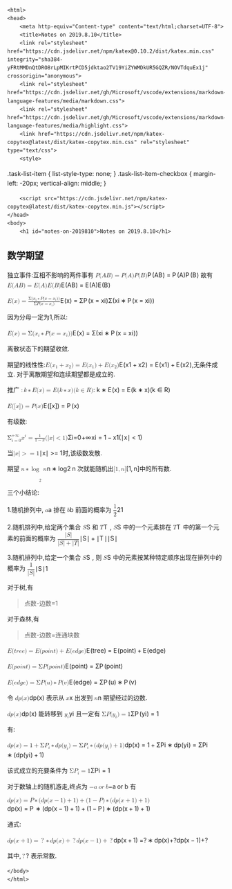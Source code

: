 <!DOCTYPE html>
    <html>
    <head>
        <meta http-equiv="Content-type" content="text/html;charset=UTF-8">
        <title>Notes on 2019.8.10</title>
        <link rel="stylesheet" href="https://cdn.jsdelivr.net/npm/katex@0.10.2/dist/katex.min.css" integrity="sha384-yFRtMMDnQtDRO8rLpMIKrtPCD5jdktao2TV19YiZYWMDkUR5GQZR/NOVTdquEx1j" crossorigin="anonymous">
        <link rel="stylesheet" href="https://cdn.jsdelivr.net/gh/Microsoft/vscode/extensions/markdown-language-features/media/markdown.css">
        <link rel="stylesheet" href="https://cdn.jsdelivr.net/gh/Microsoft/vscode/extensions/markdown-language-features/media/highlight.css">
        <link href="https://cdn.jsdelivr.net/npm/katex-copytex@latest/dist/katex-copytex.min.css" rel="stylesheet" type="text/css">
        <style>
.task-list-item { list-style-type: none; } .task-list-item-checkbox { margin-left: -20px; vertical-align: middle; }
</style>
        <style>
            body {
                font-family: -apple-system, BlinkMacSystemFont, 'Segoe WPC', 'Segoe UI', 'Ubuntu', 'Droid Sans', sans-serif;
                font-size: 14px;
                line-height: 1.6;
            }
        </style>
        
        <script src="https://cdn.jsdelivr.net/npm/katex-copytex@latest/dist/katex-copytex.min.js"></script>
    </head>
    <body>
        <h1 id="notes-on-2019810">Notes on 2019.8.10</h1>
<h2 id="%e6%95%b0%e5%ad%a6%e6%9c%9f%e6%9c%9b">数学期望</h2>
<p>独立事件:互相不影响的两件事有
<span class="katex"><span class="katex-mathml"><math><semantics><mrow><mi>P</mi><mo stretchy="false">(</mo><mi>A</mi><mi>B</mi><mo stretchy="false">)</mo><mo>=</mo><mi>P</mi><mo stretchy="false">(</mo><mi>A</mi><mo stretchy="false">)</mo><mi>P</mi><mo stretchy="false">(</mo><mi>B</mi><mo stretchy="false">)</mo></mrow><annotation encoding="application/x-tex">P(AB)=P(A)P(B)</annotation></semantics></math></span><span class="katex-html" aria-hidden="true"><span class="base"><span class="strut" style="height:1em;vertical-align:-0.25em;"></span><span class="mord mathdefault" style="margin-right:0.13889em;">P</span><span class="mopen">(</span><span class="mord mathdefault">A</span><span class="mord mathdefault" style="margin-right:0.05017em;">B</span><span class="mclose">)</span><span class="mspace" style="margin-right:0.2777777777777778em;"></span><span class="mrel">=</span><span class="mspace" style="margin-right:0.2777777777777778em;"></span></span><span class="base"><span class="strut" style="height:1em;vertical-align:-0.25em;"></span><span class="mord mathdefault" style="margin-right:0.13889em;">P</span><span class="mopen">(</span><span class="mord mathdefault">A</span><span class="mclose">)</span><span class="mord mathdefault" style="margin-right:0.13889em;">P</span><span class="mopen">(</span><span class="mord mathdefault" style="margin-right:0.05017em;">B</span><span class="mclose">)</span></span></span></span> 故有 <span class="katex"><span class="katex-mathml"><math><semantics><mrow><mi>E</mi><mo stretchy="false">(</mo><mi>A</mi><mi>B</mi><mo stretchy="false">)</mo><mo>=</mo><mi>E</mi><mo stretchy="false">(</mo><mi>A</mi><mo stretchy="false">)</mo><mi>E</mi><mo stretchy="false">(</mo><mi>B</mi><mo stretchy="false">)</mo></mrow><annotation encoding="application/x-tex">E(AB)=E(A)E(B)</annotation></semantics></math></span><span class="katex-html" aria-hidden="true"><span class="base"><span class="strut" style="height:1em;vertical-align:-0.25em;"></span><span class="mord mathdefault" style="margin-right:0.05764em;">E</span><span class="mopen">(</span><span class="mord mathdefault">A</span><span class="mord mathdefault" style="margin-right:0.05017em;">B</span><span class="mclose">)</span><span class="mspace" style="margin-right:0.2777777777777778em;"></span><span class="mrel">=</span><span class="mspace" style="margin-right:0.2777777777777778em;"></span></span><span class="base"><span class="strut" style="height:1em;vertical-align:-0.25em;"></span><span class="mord mathdefault" style="margin-right:0.05764em;">E</span><span class="mopen">(</span><span class="mord mathdefault">A</span><span class="mclose">)</span><span class="mord mathdefault" style="margin-right:0.05764em;">E</span><span class="mopen">(</span><span class="mord mathdefault" style="margin-right:0.05017em;">B</span><span class="mclose">)</span></span></span></span></p>
<p><span class="katex-display"><span class="katex"><span class="katex-mathml"><math><semantics><mrow><mi>E</mi><mo stretchy="false">(</mo><mi>x</mi><mo stretchy="false">)</mo><mo>=</mo><mfrac><mrow><mi mathvariant="normal">Σ</mi><mrow><mo stretchy="false">(</mo><msub><mi>x</mi><mi>i</mi></msub><mo>∗</mo><mi>P</mi><mo stretchy="false">(</mo><mi>x</mi><mo>=</mo><msub><mi>x</mi><mi>i</mi></msub><mo stretchy="false">)</mo><mo stretchy="false">)</mo></mrow></mrow><mrow><mi mathvariant="normal">Σ</mi><mrow><mi>P</mi><mo stretchy="false">(</mo><mi>x</mi><mo>=</mo><msub><mi>x</mi><mi>i</mi></msub><mo stretchy="false">)</mo></mrow></mrow></mfrac></mrow><annotation encoding="application/x-tex">E(x) = \cfrac {\Sigma{(x_i*P(x=x_i))}}{\Sigma{P(x=x_i)}}
</annotation></semantics></math></span><span class="katex-html" aria-hidden="true"><span class="base"><span class="strut" style="height:1em;vertical-align:-0.25em;"></span><span class="mord mathdefault" style="margin-right:0.05764em;">E</span><span class="mopen">(</span><span class="mord mathdefault">x</span><span class="mclose">)</span><span class="mspace" style="margin-right:0.2777777777777778em;"></span><span class="mrel">=</span><span class="mspace" style="margin-right:0.2777777777777778em;"></span></span><span class="base"><span class="strut" style="height:2.526em;vertical-align:-0.936em;"></span><span class="mord"><span class="mopen nulldelimiter"></span><span class="mfrac"><span class="vlist-t vlist-t2"><span class="vlist-r"><span class="vlist" style="height:1.5899999999999999em;"><span style="top:-2.314em;"><span class="pstrut" style="height:3em;"></span><span class="mord"><span class="mord">Σ</span><span class="mord"><span class="mord mathdefault" style="margin-right:0.13889em;">P</span><span class="mopen">(</span><span class="mord mathdefault">x</span><span class="mspace" style="margin-right:0.2777777777777778em;"></span><span class="mrel">=</span><span class="mspace" style="margin-right:0.2777777777777778em;"></span><span class="mord"><span class="mord mathdefault">x</span><span class="msupsub"><span class="vlist-t vlist-t2"><span class="vlist-r"><span class="vlist" style="height:0.31166399999999994em;"><span style="top:-2.5500000000000003em;margin-left:0em;margin-right:0.05em;"><span class="pstrut" style="height:2.7em;"></span><span class="sizing reset-size6 size3 mtight"><span class="mord mathdefault mtight">i</span></span></span></span><span class="vlist-s">​</span></span><span class="vlist-r"><span class="vlist" style="height:0.15em;"><span></span></span></span></span></span></span><span class="mclose">)</span></span></span></span><span style="top:-3.23em;"><span class="pstrut" style="height:3em;"></span><span class="frac-line" style="border-bottom-width:0.04em;"></span></span><span style="top:-3.74em;"><span class="pstrut" style="height:3em;"></span><span class="mord"><span class="mord">Σ</span><span class="mord"><span class="mopen">(</span><span class="mord"><span class="mord mathdefault">x</span><span class="msupsub"><span class="vlist-t vlist-t2"><span class="vlist-r"><span class="vlist" style="height:0.31166399999999994em;"><span style="top:-2.5500000000000003em;margin-left:0em;margin-right:0.05em;"><span class="pstrut" style="height:2.7em;"></span><span class="sizing reset-size6 size3 mtight"><span class="mord mathdefault mtight">i</span></span></span></span><span class="vlist-s">​</span></span><span class="vlist-r"><span class="vlist" style="height:0.15em;"><span></span></span></span></span></span></span><span class="mspace" style="margin-right:0.2222222222222222em;"></span><span class="mbin">∗</span><span class="mspace" style="margin-right:0.2222222222222222em;"></span><span class="mord mathdefault" style="margin-right:0.13889em;">P</span><span class="mopen">(</span><span class="mord mathdefault">x</span><span class="mspace" style="margin-right:0.2777777777777778em;"></span><span class="mrel">=</span><span class="mspace" style="margin-right:0.2777777777777778em;"></span><span class="mord"><span class="mord mathdefault">x</span><span class="msupsub"><span class="vlist-t vlist-t2"><span class="vlist-r"><span class="vlist" style="height:0.31166399999999994em;"><span style="top:-2.5500000000000003em;margin-left:0em;margin-right:0.05em;"><span class="pstrut" style="height:2.7em;"></span><span class="sizing reset-size6 size3 mtight"><span class="mord mathdefault mtight">i</span></span></span></span><span class="vlist-s">​</span></span><span class="vlist-r"><span class="vlist" style="height:0.15em;"><span></span></span></span></span></span></span><span class="mclose">)</span><span class="mclose">)</span></span></span></span></span><span class="vlist-s">​</span></span><span class="vlist-r"><span class="vlist" style="height:0.936em;"><span></span></span></span></span></span><span></span></span></span></span></span></span></p>
<p>因为分母一定为1,所以:</p>
<p><span class="katex-display"><span class="katex"><span class="katex-mathml"><math><semantics><mrow><mi>E</mi><mo stretchy="false">(</mo><mi>x</mi><mo stretchy="false">)</mo><mo>=</mo><mi mathvariant="normal">Σ</mi><mrow><mo stretchy="false">(</mo><msub><mi>x</mi><mi>i</mi></msub><mo>∗</mo><mi>P</mi><mo stretchy="false">(</mo><mi>x</mi><mo>=</mo><msub><mi>x</mi><mi>i</mi></msub><mo stretchy="false">)</mo><mo stretchy="false">)</mo></mrow></mrow><annotation encoding="application/x-tex">E(x)=\Sigma{(x_i*P(x=x_i))}
</annotation></semantics></math></span><span class="katex-html" aria-hidden="true"><span class="base"><span class="strut" style="height:1em;vertical-align:-0.25em;"></span><span class="mord mathdefault" style="margin-right:0.05764em;">E</span><span class="mopen">(</span><span class="mord mathdefault">x</span><span class="mclose">)</span><span class="mspace" style="margin-right:0.2777777777777778em;"></span><span class="mrel">=</span><span class="mspace" style="margin-right:0.2777777777777778em;"></span></span><span class="base"><span class="strut" style="height:1em;vertical-align:-0.25em;"></span><span class="mord">Σ</span><span class="mord"><span class="mopen">(</span><span class="mord"><span class="mord mathdefault">x</span><span class="msupsub"><span class="vlist-t vlist-t2"><span class="vlist-r"><span class="vlist" style="height:0.31166399999999994em;"><span style="top:-2.5500000000000003em;margin-left:0em;margin-right:0.05em;"><span class="pstrut" style="height:2.7em;"></span><span class="sizing reset-size6 size3 mtight"><span class="mord mathdefault mtight">i</span></span></span></span><span class="vlist-s">​</span></span><span class="vlist-r"><span class="vlist" style="height:0.15em;"><span></span></span></span></span></span></span><span class="mspace" style="margin-right:0.2222222222222222em;"></span><span class="mbin">∗</span><span class="mspace" style="margin-right:0.2222222222222222em;"></span><span class="mord mathdefault" style="margin-right:0.13889em;">P</span><span class="mopen">(</span><span class="mord mathdefault">x</span><span class="mspace" style="margin-right:0.2777777777777778em;"></span><span class="mrel">=</span><span class="mspace" style="margin-right:0.2777777777777778em;"></span><span class="mord"><span class="mord mathdefault">x</span><span class="msupsub"><span class="vlist-t vlist-t2"><span class="vlist-r"><span class="vlist" style="height:0.31166399999999994em;"><span style="top:-2.5500000000000003em;margin-left:0em;margin-right:0.05em;"><span class="pstrut" style="height:2.7em;"></span><span class="sizing reset-size6 size3 mtight"><span class="mord mathdefault mtight">i</span></span></span></span><span class="vlist-s">​</span></span><span class="vlist-r"><span class="vlist" style="height:0.15em;"><span></span></span></span></span></span></span><span class="mclose">)</span><span class="mclose">)</span></span></span></span></span></span></p>
<p>离散状态下的期望收敛.</p>
<p>期望的线性性:<span class="katex"><span class="katex-mathml"><math><semantics><mrow><mi>E</mi><mo stretchy="false">(</mo><msub><mi>x</mi><mn>1</mn></msub><mo>+</mo><msub><mi>x</mi><mn>2</mn></msub><mo stretchy="false">)</mo><mo>=</mo><mi>E</mi><mo stretchy="false">(</mo><msub><mi>x</mi><mn>1</mn></msub><mo stretchy="false">)</mo><mo>+</mo><mi>E</mi><mo stretchy="false">(</mo><msub><mi>x</mi><mn>2</mn></msub><mo stretchy="false">)</mo></mrow><annotation encoding="application/x-tex">E(x_1+x_2)=E(x_1)+E(x_2)</annotation></semantics></math></span><span class="katex-html" aria-hidden="true"><span class="base"><span class="strut" style="height:1em;vertical-align:-0.25em;"></span><span class="mord mathdefault" style="margin-right:0.05764em;">E</span><span class="mopen">(</span><span class="mord"><span class="mord mathdefault">x</span><span class="msupsub"><span class="vlist-t vlist-t2"><span class="vlist-r"><span class="vlist" style="height:0.30110799999999993em;"><span style="top:-2.5500000000000003em;margin-left:0em;margin-right:0.05em;"><span class="pstrut" style="height:2.7em;"></span><span class="sizing reset-size6 size3 mtight"><span class="mord mtight">1</span></span></span></span><span class="vlist-s">​</span></span><span class="vlist-r"><span class="vlist" style="height:0.15em;"><span></span></span></span></span></span></span><span class="mspace" style="margin-right:0.2222222222222222em;"></span><span class="mbin">+</span><span class="mspace" style="margin-right:0.2222222222222222em;"></span></span><span class="base"><span class="strut" style="height:1em;vertical-align:-0.25em;"></span><span class="mord"><span class="mord mathdefault">x</span><span class="msupsub"><span class="vlist-t vlist-t2"><span class="vlist-r"><span class="vlist" style="height:0.30110799999999993em;"><span style="top:-2.5500000000000003em;margin-left:0em;margin-right:0.05em;"><span class="pstrut" style="height:2.7em;"></span><span class="sizing reset-size6 size3 mtight"><span class="mord mtight">2</span></span></span></span><span class="vlist-s">​</span></span><span class="vlist-r"><span class="vlist" style="height:0.15em;"><span></span></span></span></span></span></span><span class="mclose">)</span><span class="mspace" style="margin-right:0.2777777777777778em;"></span><span class="mrel">=</span><span class="mspace" style="margin-right:0.2777777777777778em;"></span></span><span class="base"><span class="strut" style="height:1em;vertical-align:-0.25em;"></span><span class="mord mathdefault" style="margin-right:0.05764em;">E</span><span class="mopen">(</span><span class="mord"><span class="mord mathdefault">x</span><span class="msupsub"><span class="vlist-t vlist-t2"><span class="vlist-r"><span class="vlist" style="height:0.30110799999999993em;"><span style="top:-2.5500000000000003em;margin-left:0em;margin-right:0.05em;"><span class="pstrut" style="height:2.7em;"></span><span class="sizing reset-size6 size3 mtight"><span class="mord mtight">1</span></span></span></span><span class="vlist-s">​</span></span><span class="vlist-r"><span class="vlist" style="height:0.15em;"><span></span></span></span></span></span></span><span class="mclose">)</span><span class="mspace" style="margin-right:0.2222222222222222em;"></span><span class="mbin">+</span><span class="mspace" style="margin-right:0.2222222222222222em;"></span></span><span class="base"><span class="strut" style="height:1em;vertical-align:-0.25em;"></span><span class="mord mathdefault" style="margin-right:0.05764em;">E</span><span class="mopen">(</span><span class="mord"><span class="mord mathdefault">x</span><span class="msupsub"><span class="vlist-t vlist-t2"><span class="vlist-r"><span class="vlist" style="height:0.30110799999999993em;"><span style="top:-2.5500000000000003em;margin-left:0em;margin-right:0.05em;"><span class="pstrut" style="height:2.7em;"></span><span class="sizing reset-size6 size3 mtight"><span class="mord mtight">2</span></span></span></span><span class="vlist-s">​</span></span><span class="vlist-r"><span class="vlist" style="height:0.15em;"><span></span></span></span></span></span></span><span class="mclose">)</span></span></span></span>,无条件成立.
对于离散期望和连续期望都是成立的.</p>
<p>推广 <span class="katex"><span class="katex-mathml"><math><semantics><mrow><mo>:</mo><mi>k</mi><mo>∗</mo><mi>E</mi><mo stretchy="false">(</mo><mi>x</mi><mo stretchy="false">)</mo><mo>=</mo><mi>E</mi><mo stretchy="false">(</mo><mi>k</mi><mo>∗</mo><mi>x</mi><mo stretchy="false">)</mo><mo stretchy="false">(</mo><mi>k</mi><mo>∈</mo><mi>R</mi><mo stretchy="false">)</mo></mrow><annotation encoding="application/x-tex">:k*E(x)=E(k*x)(k \in R)</annotation></semantics></math></span><span class="katex-html" aria-hidden="true"><span class="base"><span class="strut" style="height:0.43056em;vertical-align:0em;"></span><span class="mrel">:</span><span class="mspace" style="margin-right:0.2777777777777778em;"></span></span><span class="base"><span class="strut" style="height:0.69444em;vertical-align:0em;"></span><span class="mord mathdefault" style="margin-right:0.03148em;">k</span><span class="mspace" style="margin-right:0.2222222222222222em;"></span><span class="mbin">∗</span><span class="mspace" style="margin-right:0.2222222222222222em;"></span></span><span class="base"><span class="strut" style="height:1em;vertical-align:-0.25em;"></span><span class="mord mathdefault" style="margin-right:0.05764em;">E</span><span class="mopen">(</span><span class="mord mathdefault">x</span><span class="mclose">)</span><span class="mspace" style="margin-right:0.2777777777777778em;"></span><span class="mrel">=</span><span class="mspace" style="margin-right:0.2777777777777778em;"></span></span><span class="base"><span class="strut" style="height:1em;vertical-align:-0.25em;"></span><span class="mord mathdefault" style="margin-right:0.05764em;">E</span><span class="mopen">(</span><span class="mord mathdefault" style="margin-right:0.03148em;">k</span><span class="mspace" style="margin-right:0.2222222222222222em;"></span><span class="mbin">∗</span><span class="mspace" style="margin-right:0.2222222222222222em;"></span></span><span class="base"><span class="strut" style="height:1em;vertical-align:-0.25em;"></span><span class="mord mathdefault">x</span><span class="mclose">)</span><span class="mopen">(</span><span class="mord mathdefault" style="margin-right:0.03148em;">k</span><span class="mspace" style="margin-right:0.2777777777777778em;"></span><span class="mrel">∈</span><span class="mspace" style="margin-right:0.2777777777777778em;"></span></span><span class="base"><span class="strut" style="height:1em;vertical-align:-0.25em;"></span><span class="mord mathdefault" style="margin-right:0.00773em;">R</span><span class="mclose">)</span></span></span></span></p>
<p><span class="katex-display"><span class="katex"><span class="katex-mathml"><math><semantics><mrow><mi>E</mi><mo stretchy="false">(</mo><mo stretchy="false">[</mo><mi>x</mi><mo stretchy="false">]</mo><mo stretchy="false">)</mo><mo>=</mo><mi>P</mi><mo stretchy="false">(</mo><mi>x</mi><mo stretchy="false">)</mo></mrow><annotation encoding="application/x-tex">E([x])=P(x)
</annotation></semantics></math></span><span class="katex-html" aria-hidden="true"><span class="base"><span class="strut" style="height:1em;vertical-align:-0.25em;"></span><span class="mord mathdefault" style="margin-right:0.05764em;">E</span><span class="mopen">(</span><span class="mopen">[</span><span class="mord mathdefault">x</span><span class="mclose">]</span><span class="mclose">)</span><span class="mspace" style="margin-right:0.2777777777777778em;"></span><span class="mrel">=</span><span class="mspace" style="margin-right:0.2777777777777778em;"></span></span><span class="base"><span class="strut" style="height:1em;vertical-align:-0.25em;"></span><span class="mord mathdefault" style="margin-right:0.13889em;">P</span><span class="mopen">(</span><span class="mord mathdefault">x</span><span class="mclose">)</span></span></span></span></span></p>
<p>有级数:</p>
<p><span class="katex-display"><span class="katex"><span class="katex-mathml"><math><semantics><mrow><msubsup><mi mathvariant="normal">Σ</mi><mrow><mi>i</mi><mo>=</mo><mn>0</mn></mrow><mrow><mo>+</mo><mi mathvariant="normal">∞</mi></mrow></msubsup><msup><mi>x</mi><mi>i</mi></msup><mo>=</mo><mfrac><mn>1</mn><mrow><mn>1</mn><mo>−</mo><mi>x</mi></mrow></mfrac><mo stretchy="false">(</mo><mi mathvariant="normal">∣</mi><mi>x</mi><mi mathvariant="normal">∣</mi><mo>&lt;</mo><mn>1</mn><mo stretchy="false">)</mo></mrow><annotation encoding="application/x-tex">\Sigma_{i=0}^{+\infty}{x^i}=\cfrac{1}{1-x}(|x|&lt;1)
</annotation></semantics></math></span><span class="katex-html" aria-hidden="true"><span class="base"><span class="strut" style="height:1.1416589999999998em;vertical-align:-0.266995em;"></span><span class="mord"><span class="mord">Σ</span><span class="msupsub"><span class="vlist-t vlist-t2"><span class="vlist-r"><span class="vlist" style="height:0.8213309999999999em;"><span style="top:-2.433005em;margin-left:0em;margin-right:0.05em;"><span class="pstrut" style="height:2.7em;"></span><span class="sizing reset-size6 size3 mtight"><span class="mord mtight"><span class="mord mathdefault mtight">i</span><span class="mrel mtight">=</span><span class="mord mtight">0</span></span></span></span><span style="top:-3.113em;margin-right:0.05em;"><span class="pstrut" style="height:2.7em;"></span><span class="sizing reset-size6 size3 mtight"><span class="mord mtight"><span class="mord mtight">+</span><span class="mord mtight">∞</span></span></span></span></span><span class="vlist-s">​</span></span><span class="vlist-r"><span class="vlist" style="height:0.266995em;"><span></span></span></span></span></span></span><span class="mord"><span class="mord"><span class="mord mathdefault">x</span><span class="msupsub"><span class="vlist-t"><span class="vlist-r"><span class="vlist" style="height:0.8746639999999999em;"><span style="top:-3.113em;margin-right:0.05em;"><span class="pstrut" style="height:2.7em;"></span><span class="sizing reset-size6 size3 mtight"><span class="mord mathdefault mtight">i</span></span></span></span></span></span></span></span></span><span class="mspace" style="margin-right:0.2777777777777778em;"></span><span class="mrel">=</span><span class="mspace" style="margin-right:0.2777777777777778em;"></span></span><span class="base"><span class="strut" style="height:2.35933em;vertical-align:-0.7693300000000001em;"></span><span class="mord"><span class="mopen nulldelimiter"></span><span class="mfrac"><span class="vlist-t vlist-t2"><span class="vlist-r"><span class="vlist" style="height:1.5899999999999999em;"><span style="top:-2.314em;"><span class="pstrut" style="height:3em;"></span><span class="mord"><span class="mord">1</span><span class="mspace" style="margin-right:0.2222222222222222em;"></span><span class="mbin">−</span><span class="mspace" style="margin-right:0.2222222222222222em;"></span><span class="mord mathdefault">x</span></span></span><span style="top:-3.23em;"><span class="pstrut" style="height:3em;"></span><span class="frac-line" style="border-bottom-width:0.04em;"></span></span><span style="top:-3.74em;"><span class="pstrut" style="height:3em;"></span><span class="mord"><span class="mord">1</span></span></span></span><span class="vlist-s">​</span></span><span class="vlist-r"><span class="vlist" style="height:0.7693300000000001em;"><span></span></span></span></span></span><span></span></span><span class="mopen">(</span><span class="mord">∣</span><span class="mord mathdefault">x</span><span class="mord">∣</span><span class="mspace" style="margin-right:0.2777777777777778em;"></span><span class="mrel">&lt;</span><span class="mspace" style="margin-right:0.2777777777777778em;"></span></span><span class="base"><span class="strut" style="height:1em;vertical-align:-0.25em;"></span><span class="mord">1</span><span class="mclose">)</span></span></span></span></span></p>
<p>当<span class="katex"><span class="katex-mathml"><math><semantics><mrow><mi mathvariant="normal">∣</mi><mi>x</mi><mi mathvariant="normal">∣</mi><mo>&gt;</mo><mo>=</mo><mn>1</mn></mrow><annotation encoding="application/x-tex">|x|&gt;=1</annotation></semantics></math></span><span class="katex-html" aria-hidden="true"><span class="base"><span class="strut" style="height:1em;vertical-align:-0.25em;"></span><span class="mord">∣</span><span class="mord mathdefault">x</span><span class="mord">∣</span><span class="mspace" style="margin-right:0.2777777777777778em;"></span><span class="mrel">&gt;</span></span><span class="base"><span class="strut" style="height:0.36687em;vertical-align:0em;"></span><span class="mrel">=</span><span class="mspace" style="margin-right:0.2777777777777778em;"></span></span><span class="base"><span class="strut" style="height:0.64444em;vertical-align:0em;"></span><span class="mord">1</span></span></span></span>时,该级数发散.</p>
<p>期望 <span class="katex"><span class="katex-mathml"><math><semantics><mrow><mi>n</mi><mo>∗</mo><msub><mo><mi>log</mi><mo>⁡</mo></mo><mn>2</mn></msub><mi>n</mi></mrow><annotation encoding="application/x-tex">n * \log_{2}{n}</annotation></semantics></math></span><span class="katex-html" aria-hidden="true"><span class="base"><span class="strut" style="height:0.46528em;vertical-align:0em;"></span><span class="mord mathdefault">n</span><span class="mspace" style="margin-right:0.2222222222222222em;"></span><span class="mbin">∗</span><span class="mspace" style="margin-right:0.2222222222222222em;"></span></span><span class="base"><span class="strut" style="height:0.93858em;vertical-align:-0.24414em;"></span><span class="mop"><span class="mop">lo<span style="margin-right:0.01389em;">g</span></span><span class="msupsub"><span class="vlist-t vlist-t2"><span class="vlist-r"><span class="vlist" style="height:0.20696799999999996em;"><span style="top:-2.4558600000000004em;margin-right:0.05em;"><span class="pstrut" style="height:2.7em;"></span><span class="sizing reset-size6 size3 mtight"><span class="mord mtight"><span class="mord mtight">2</span></span></span></span></span><span class="vlist-s">​</span></span><span class="vlist-r"><span class="vlist" style="height:0.24414em;"><span></span></span></span></span></span></span><span class="mspace" style="margin-right:0.16666666666666666em;"></span><span class="mord"><span class="mord mathdefault">n</span></span></span></span></span> 次就能随机出<span class="katex"><span class="katex-mathml"><math><semantics><mrow><mo stretchy="false">[</mo><mn>1</mn><mo separator="true">,</mo><mi>n</mi><mo stretchy="false">]</mo></mrow><annotation encoding="application/x-tex">[1,n]</annotation></semantics></math></span><span class="katex-html" aria-hidden="true"><span class="base"><span class="strut" style="height:1em;vertical-align:-0.25em;"></span><span class="mopen">[</span><span class="mord">1</span><span class="mpunct">,</span><span class="mspace" style="margin-right:0.16666666666666666em;"></span><span class="mord mathdefault">n</span><span class="mclose">]</span></span></span></span>中的所有数.</p>
<p>三个小结论:</p>
<p>1.随机排列中, <span class="katex"><span class="katex-mathml"><math><semantics><mrow><mi>a</mi></mrow><annotation encoding="application/x-tex">a</annotation></semantics></math></span><span class="katex-html" aria-hidden="true"><span class="base"><span class="strut" style="height:0.43056em;vertical-align:0em;"></span><span class="mord mathdefault">a</span></span></span></span> 排在 <span class="katex"><span class="katex-mathml"><math><semantics><mrow><mi>b</mi></mrow><annotation encoding="application/x-tex">b</annotation></semantics></math></span><span class="katex-html" aria-hidden="true"><span class="base"><span class="strut" style="height:0.69444em;vertical-align:0em;"></span><span class="mord mathdefault">b</span></span></span></span> 前面的概率为 <span class="katex"><span class="katex-mathml"><math><semantics><mrow><mstyle displaystyle="true" scriptlevel="0"><mfrac><mn>1</mn><mn>2</mn></mfrac></mstyle></mrow><annotation encoding="application/x-tex">\cfrac{1}{2}</annotation></semantics></math></span><span class="katex-html" aria-hidden="true"><span class="base"><span class="strut" style="height:2.276em;vertical-align:-0.686em;"></span><span class="mord"><span class="mopen nulldelimiter"></span><span class="mfrac"><span class="vlist-t vlist-t2"><span class="vlist-r"><span class="vlist" style="height:1.5899999999999999em;"><span style="top:-2.314em;"><span class="pstrut" style="height:3em;"></span><span class="mord"><span class="mord">2</span></span></span><span style="top:-3.23em;"><span class="pstrut" style="height:3em;"></span><span class="frac-line" style="border-bottom-width:0.04em;"></span></span><span style="top:-3.74em;"><span class="pstrut" style="height:3em;"></span><span class="mord"><span class="mord">1</span></span></span></span><span class="vlist-s">​</span></span><span class="vlist-r"><span class="vlist" style="height:0.686em;"><span></span></span></span></span></span><span></span></span></span></span></span></p>
<p>2.随机排列中,给定两个集合 <span class="katex"><span class="katex-mathml"><math><semantics><mrow><mi>S</mi></mrow><annotation encoding="application/x-tex">S</annotation></semantics></math></span><span class="katex-html" aria-hidden="true"><span class="base"><span class="strut" style="height:0.68333em;vertical-align:0em;"></span><span class="mord mathdefault" style="margin-right:0.05764em;">S</span></span></span></span> 和 <span class="katex"><span class="katex-mathml"><math><semantics><mrow><mi>T</mi></mrow><annotation encoding="application/x-tex">T</annotation></semantics></math></span><span class="katex-html" aria-hidden="true"><span class="base"><span class="strut" style="height:0.68333em;vertical-align:0em;"></span><span class="mord mathdefault" style="margin-right:0.13889em;">T</span></span></span></span> , <span class="katex"><span class="katex-mathml"><math><semantics><mrow><mi>S</mi></mrow><annotation encoding="application/x-tex">S</annotation></semantics></math></span><span class="katex-html" aria-hidden="true"><span class="base"><span class="strut" style="height:0.68333em;vertical-align:0em;"></span><span class="mord mathdefault" style="margin-right:0.05764em;">S</span></span></span></span> 中的一个元素排在 <span class="katex"><span class="katex-mathml"><math><semantics><mrow><mi>T</mi></mrow><annotation encoding="application/x-tex">T</annotation></semantics></math></span><span class="katex-html" aria-hidden="true"><span class="base"><span class="strut" style="height:0.68333em;vertical-align:0em;"></span><span class="mord mathdefault" style="margin-right:0.13889em;">T</span></span></span></span> 中的第一个元素的前面的概率为 <span class="katex"><span class="katex-mathml"><math><semantics><mrow><mstyle displaystyle="true" scriptlevel="0"><mfrac><mrow><mi mathvariant="normal">∣</mi><mi>S</mi><mi mathvariant="normal">∣</mi></mrow><mrow><mi mathvariant="normal">∣</mi><mi>S</mi><mi mathvariant="normal">∣</mi><mo>+</mo><mi mathvariant="normal">∣</mi><mi>T</mi><mi mathvariant="normal">∣</mi></mrow></mfrac></mstyle></mrow><annotation encoding="application/x-tex">\cfrac{|S|}{|S|+|T|}</annotation></semantics></math></span><span class="katex-html" aria-hidden="true"><span class="base"><span class="strut" style="height:2.526em;vertical-align:-0.936em;"></span><span class="mord"><span class="mopen nulldelimiter"></span><span class="mfrac"><span class="vlist-t vlist-t2"><span class="vlist-r"><span class="vlist" style="height:1.5899999999999999em;"><span style="top:-2.314em;"><span class="pstrut" style="height:3em;"></span><span class="mord"><span class="mord">∣</span><span class="mord mathdefault" style="margin-right:0.05764em;">S</span><span class="mord">∣</span><span class="mspace" style="margin-right:0.2222222222222222em;"></span><span class="mbin">+</span><span class="mspace" style="margin-right:0.2222222222222222em;"></span><span class="mord">∣</span><span class="mord mathdefault" style="margin-right:0.13889em;">T</span><span class="mord">∣</span></span></span><span style="top:-3.23em;"><span class="pstrut" style="height:3em;"></span><span class="frac-line" style="border-bottom-width:0.04em;"></span></span><span style="top:-3.74em;"><span class="pstrut" style="height:3em;"></span><span class="mord"><span class="mord">∣</span><span class="mord mathdefault" style="margin-right:0.05764em;">S</span><span class="mord">∣</span></span></span></span><span class="vlist-s">​</span></span><span class="vlist-r"><span class="vlist" style="height:0.936em;"><span></span></span></span></span></span><span></span></span></span></span></span></p>
<p>3.随机排列中,给定一个集合 <span class="katex"><span class="katex-mathml"><math><semantics><mrow><mi>S</mi></mrow><annotation encoding="application/x-tex">S</annotation></semantics></math></span><span class="katex-html" aria-hidden="true"><span class="base"><span class="strut" style="height:0.68333em;vertical-align:0em;"></span><span class="mord mathdefault" style="margin-right:0.05764em;">S</span></span></span></span> , 则 <span class="katex"><span class="katex-mathml"><math><semantics><mrow><mi>S</mi></mrow><annotation encoding="application/x-tex">S</annotation></semantics></math></span><span class="katex-html" aria-hidden="true"><span class="base"><span class="strut" style="height:0.68333em;vertical-align:0em;"></span><span class="mord mathdefault" style="margin-right:0.05764em;">S</span></span></span></span> 中的元素按某种特定顺序出现在排列中的概率为 <span class="katex"><span class="katex-mathml"><math><semantics><mrow><mstyle displaystyle="true" scriptlevel="0"><mfrac><mn>1</mn><mrow><mi mathvariant="normal">∣</mi><mi>S</mi><mi mathvariant="normal">∣</mi></mrow></mfrac></mstyle></mrow><annotation encoding="application/x-tex">\cfrac{1}{|S|}</annotation></semantics></math></span><span class="katex-html" aria-hidden="true"><span class="base"><span class="strut" style="height:2.526em;vertical-align:-0.936em;"></span><span class="mord"><span class="mopen nulldelimiter"></span><span class="mfrac"><span class="vlist-t vlist-t2"><span class="vlist-r"><span class="vlist" style="height:1.5899999999999999em;"><span style="top:-2.314em;"><span class="pstrut" style="height:3em;"></span><span class="mord"><span class="mord">∣</span><span class="mord mathdefault" style="margin-right:0.05764em;">S</span><span class="mord">∣</span></span></span><span style="top:-3.23em;"><span class="pstrut" style="height:3em;"></span><span class="frac-line" style="border-bottom-width:0.04em;"></span></span><span style="top:-3.74em;"><span class="pstrut" style="height:3em;"></span><span class="mord"><span class="mord">1</span></span></span></span><span class="vlist-s">​</span></span><span class="vlist-r"><span class="vlist" style="height:0.936em;"><span></span></span></span></span></span><span></span></span></span></span></span></p>
<p>对于树,有</p>
<blockquote>
<p>点数-边数=1</p>
</blockquote>
<p>对于森林,有</p>
<blockquote>
<p>点数-边数=连通块数</p>
</blockquote>
<p><span class="katex-display"><span class="katex"><span class="katex-mathml"><math><semantics><mrow><mi>E</mi><mo stretchy="false">(</mo><mi>t</mi><mi>r</mi><mi>e</mi><mi>e</mi><mo stretchy="false">)</mo><mo>=</mo><mi>E</mi><mo stretchy="false">(</mo><mi>p</mi><mi>o</mi><mi>i</mi><mi>n</mi><mi>t</mi><mo stretchy="false">)</mo><mo>+</mo><mi>E</mi><mo stretchy="false">(</mo><mi>e</mi><mi>d</mi><mi>g</mi><mi>e</mi><mo stretchy="false">)</mo></mrow><annotation encoding="application/x-tex">E(tree)=E(point)+E(edge)
</annotation></semantics></math></span><span class="katex-html" aria-hidden="true"><span class="base"><span class="strut" style="height:1em;vertical-align:-0.25em;"></span><span class="mord mathdefault" style="margin-right:0.05764em;">E</span><span class="mopen">(</span><span class="mord mathdefault">t</span><span class="mord mathdefault" style="margin-right:0.02778em;">r</span><span class="mord mathdefault">e</span><span class="mord mathdefault">e</span><span class="mclose">)</span><span class="mspace" style="margin-right:0.2777777777777778em;"></span><span class="mrel">=</span><span class="mspace" style="margin-right:0.2777777777777778em;"></span></span><span class="base"><span class="strut" style="height:1em;vertical-align:-0.25em;"></span><span class="mord mathdefault" style="margin-right:0.05764em;">E</span><span class="mopen">(</span><span class="mord mathdefault">p</span><span class="mord mathdefault">o</span><span class="mord mathdefault">i</span><span class="mord mathdefault">n</span><span class="mord mathdefault">t</span><span class="mclose">)</span><span class="mspace" style="margin-right:0.2222222222222222em;"></span><span class="mbin">+</span><span class="mspace" style="margin-right:0.2222222222222222em;"></span></span><span class="base"><span class="strut" style="height:1em;vertical-align:-0.25em;"></span><span class="mord mathdefault" style="margin-right:0.05764em;">E</span><span class="mopen">(</span><span class="mord mathdefault">e</span><span class="mord mathdefault">d</span><span class="mord mathdefault" style="margin-right:0.03588em;">g</span><span class="mord mathdefault">e</span><span class="mclose">)</span></span></span></span></span></p>
<p><span class="katex-display"><span class="katex"><span class="katex-mathml"><math><semantics><mrow><mi>E</mi><mo stretchy="false">(</mo><mi>p</mi><mi>o</mi><mi>i</mi><mi>n</mi><mi>t</mi><mo stretchy="false">)</mo><mo>=</mo><mi mathvariant="normal">Σ</mi><mrow><mi>P</mi><mo stretchy="false">(</mo><mi>p</mi><mi>o</mi><mi>i</mi><mi>n</mi><mi>t</mi><mo stretchy="false">)</mo></mrow></mrow><annotation encoding="application/x-tex">E(point)=\Sigma{P(point)}
</annotation></semantics></math></span><span class="katex-html" aria-hidden="true"><span class="base"><span class="strut" style="height:1em;vertical-align:-0.25em;"></span><span class="mord mathdefault" style="margin-right:0.05764em;">E</span><span class="mopen">(</span><span class="mord mathdefault">p</span><span class="mord mathdefault">o</span><span class="mord mathdefault">i</span><span class="mord mathdefault">n</span><span class="mord mathdefault">t</span><span class="mclose">)</span><span class="mspace" style="margin-right:0.2777777777777778em;"></span><span class="mrel">=</span><span class="mspace" style="margin-right:0.2777777777777778em;"></span></span><span class="base"><span class="strut" style="height:1em;vertical-align:-0.25em;"></span><span class="mord">Σ</span><span class="mord"><span class="mord mathdefault" style="margin-right:0.13889em;">P</span><span class="mopen">(</span><span class="mord mathdefault">p</span><span class="mord mathdefault">o</span><span class="mord mathdefault">i</span><span class="mord mathdefault">n</span><span class="mord mathdefault">t</span><span class="mclose">)</span></span></span></span></span></span></p>
<p><span class="katex-display"><span class="katex"><span class="katex-mathml"><math><semantics><mrow><mi>E</mi><mo stretchy="false">(</mo><mi>e</mi><mi>d</mi><mi>g</mi><mi>e</mi><mo stretchy="false">)</mo><mo>=</mo><mi mathvariant="normal">Σ</mi><mrow><mi>P</mi><mo stretchy="false">(</mo><mi>u</mi><mo stretchy="false">)</mo><mo>∗</mo><mi>P</mi><mo stretchy="false">(</mo><mi>v</mi><mo stretchy="false">)</mo></mrow></mrow><annotation encoding="application/x-tex">E(edge)=\Sigma{P(u)*P(v)}
</annotation></semantics></math></span><span class="katex-html" aria-hidden="true"><span class="base"><span class="strut" style="height:1em;vertical-align:-0.25em;"></span><span class="mord mathdefault" style="margin-right:0.05764em;">E</span><span class="mopen">(</span><span class="mord mathdefault">e</span><span class="mord mathdefault">d</span><span class="mord mathdefault" style="margin-right:0.03588em;">g</span><span class="mord mathdefault">e</span><span class="mclose">)</span><span class="mspace" style="margin-right:0.2777777777777778em;"></span><span class="mrel">=</span><span class="mspace" style="margin-right:0.2777777777777778em;"></span></span><span class="base"><span class="strut" style="height:1em;vertical-align:-0.25em;"></span><span class="mord">Σ</span><span class="mord"><span class="mord mathdefault" style="margin-right:0.13889em;">P</span><span class="mopen">(</span><span class="mord mathdefault">u</span><span class="mclose">)</span><span class="mspace" style="margin-right:0.2222222222222222em;"></span><span class="mbin">∗</span><span class="mspace" style="margin-right:0.2222222222222222em;"></span><span class="mord mathdefault" style="margin-right:0.13889em;">P</span><span class="mopen">(</span><span class="mord mathdefault" style="margin-right:0.03588em;">v</span><span class="mclose">)</span></span></span></span></span></span></p>
<p>令 <span class="katex"><span class="katex-mathml"><math><semantics><mrow><mi>d</mi><mi>p</mi><mo stretchy="false">(</mo><mi>x</mi><mo stretchy="false">)</mo></mrow><annotation encoding="application/x-tex">dp(x)</annotation></semantics></math></span><span class="katex-html" aria-hidden="true"><span class="base"><span class="strut" style="height:1em;vertical-align:-0.25em;"></span><span class="mord mathdefault">d</span><span class="mord mathdefault">p</span><span class="mopen">(</span><span class="mord mathdefault">x</span><span class="mclose">)</span></span></span></span> 表示从 <span class="katex"><span class="katex-mathml"><math><semantics><mrow><mi>x</mi></mrow><annotation encoding="application/x-tex">x</annotation></semantics></math></span><span class="katex-html" aria-hidden="true"><span class="base"><span class="strut" style="height:0.43056em;vertical-align:0em;"></span><span class="mord mathdefault">x</span></span></span></span> 出发到 <span class="katex"><span class="katex-mathml"><math><semantics><mrow><mi>n</mi></mrow><annotation encoding="application/x-tex">n</annotation></semantics></math></span><span class="katex-html" aria-hidden="true"><span class="base"><span class="strut" style="height:0.43056em;vertical-align:0em;"></span><span class="mord mathdefault">n</span></span></span></span> 期望经过的边数.</p>
<p><span class="katex"><span class="katex-mathml"><math><semantics><mrow><mi>d</mi><mi>p</mi><mo stretchy="false">(</mo><mi>x</mi><mo stretchy="false">)</mo></mrow><annotation encoding="application/x-tex">dp(x)</annotation></semantics></math></span><span class="katex-html" aria-hidden="true"><span class="base"><span class="strut" style="height:1em;vertical-align:-0.25em;"></span><span class="mord mathdefault">d</span><span class="mord mathdefault">p</span><span class="mopen">(</span><span class="mord mathdefault">x</span><span class="mclose">)</span></span></span></span> 能转移到 <span class="katex"><span class="katex-mathml"><math><semantics><mrow><msub><mi>y</mi><mi>i</mi></msub></mrow><annotation encoding="application/x-tex">y_i</annotation></semantics></math></span><span class="katex-html" aria-hidden="true"><span class="base"><span class="strut" style="height:0.625em;vertical-align:-0.19444em;"></span><span class="mord"><span class="mord mathdefault" style="margin-right:0.03588em;">y</span><span class="msupsub"><span class="vlist-t vlist-t2"><span class="vlist-r"><span class="vlist" style="height:0.31166399999999994em;"><span style="top:-2.5500000000000003em;margin-left:-0.03588em;margin-right:0.05em;"><span class="pstrut" style="height:2.7em;"></span><span class="sizing reset-size6 size3 mtight"><span class="mord mathdefault mtight">i</span></span></span></span><span class="vlist-s">​</span></span><span class="vlist-r"><span class="vlist" style="height:0.15em;"><span></span></span></span></span></span></span></span></span></span> 且一定有 <span class="katex"><span class="katex-mathml"><math><semantics><mrow><mi mathvariant="normal">Σ</mi><mrow><mi>P</mi><mo stretchy="false">(</mo><msub><mi>y</mi><mi>i</mi></msub><mo stretchy="false">)</mo></mrow><mo>=</mo><mn>1</mn></mrow><annotation encoding="application/x-tex">\Sigma{P(y_i)}=1</annotation></semantics></math></span><span class="katex-html" aria-hidden="true"><span class="base"><span class="strut" style="height:1em;vertical-align:-0.25em;"></span><span class="mord">Σ</span><span class="mord"><span class="mord mathdefault" style="margin-right:0.13889em;">P</span><span class="mopen">(</span><span class="mord"><span class="mord mathdefault" style="margin-right:0.03588em;">y</span><span class="msupsub"><span class="vlist-t vlist-t2"><span class="vlist-r"><span class="vlist" style="height:0.31166399999999994em;"><span style="top:-2.5500000000000003em;margin-left:-0.03588em;margin-right:0.05em;"><span class="pstrut" style="height:2.7em;"></span><span class="sizing reset-size6 size3 mtight"><span class="mord mathdefault mtight">i</span></span></span></span><span class="vlist-s">​</span></span><span class="vlist-r"><span class="vlist" style="height:0.15em;"><span></span></span></span></span></span></span><span class="mclose">)</span></span><span class="mspace" style="margin-right:0.2777777777777778em;"></span><span class="mrel">=</span><span class="mspace" style="margin-right:0.2777777777777778em;"></span></span><span class="base"><span class="strut" style="height:0.64444em;vertical-align:0em;"></span><span class="mord">1</span></span></span></span></p>
<p>有:</p>
<p><span class="katex-display"><span class="katex"><span class="katex-mathml"><math><semantics><mrow><mi>d</mi><mi>p</mi><mo stretchy="false">(</mo><mi>x</mi><mo stretchy="false">)</mo><mo>=</mo><mn>1</mn><mo>+</mo><mi mathvariant="normal">Σ</mi><mrow><msub><mi>P</mi><mi>i</mi></msub><mo>∗</mo><mi>d</mi><mi>p</mi><mo stretchy="false">(</mo><msub><mi>y</mi><mi>i</mi></msub><mo stretchy="false">)</mo></mrow><mo>=</mo><mi mathvariant="normal">Σ</mi><mrow><msub><mi>P</mi><mi>i</mi></msub><mo>∗</mo><mo stretchy="false">(</mo><mi>d</mi><mi>p</mi><mo stretchy="false">(</mo><msub><mi>y</mi><mi>i</mi></msub><mo stretchy="false">)</mo><mo>+</mo><mn>1</mn><mo stretchy="false">)</mo></mrow></mrow><annotation encoding="application/x-tex">dp(x)=1+\Sigma{P_i*dp(y_i)}=\Sigma{P_i*(dp(y_i)+1)}
</annotation></semantics></math></span><span class="katex-html" aria-hidden="true"><span class="base"><span class="strut" style="height:1em;vertical-align:-0.25em;"></span><span class="mord mathdefault">d</span><span class="mord mathdefault">p</span><span class="mopen">(</span><span class="mord mathdefault">x</span><span class="mclose">)</span><span class="mspace" style="margin-right:0.2777777777777778em;"></span><span class="mrel">=</span><span class="mspace" style="margin-right:0.2777777777777778em;"></span></span><span class="base"><span class="strut" style="height:0.72777em;vertical-align:-0.08333em;"></span><span class="mord">1</span><span class="mspace" style="margin-right:0.2222222222222222em;"></span><span class="mbin">+</span><span class="mspace" style="margin-right:0.2222222222222222em;"></span></span><span class="base"><span class="strut" style="height:1em;vertical-align:-0.25em;"></span><span class="mord">Σ</span><span class="mord"><span class="mord"><span class="mord mathdefault" style="margin-right:0.13889em;">P</span><span class="msupsub"><span class="vlist-t vlist-t2"><span class="vlist-r"><span class="vlist" style="height:0.31166399999999994em;"><span style="top:-2.5500000000000003em;margin-left:-0.13889em;margin-right:0.05em;"><span class="pstrut" style="height:2.7em;"></span><span class="sizing reset-size6 size3 mtight"><span class="mord mathdefault mtight">i</span></span></span></span><span class="vlist-s">​</span></span><span class="vlist-r"><span class="vlist" style="height:0.15em;"><span></span></span></span></span></span></span><span class="mspace" style="margin-right:0.2222222222222222em;"></span><span class="mbin">∗</span><span class="mspace" style="margin-right:0.2222222222222222em;"></span><span class="mord mathdefault">d</span><span class="mord mathdefault">p</span><span class="mopen">(</span><span class="mord"><span class="mord mathdefault" style="margin-right:0.03588em;">y</span><span class="msupsub"><span class="vlist-t vlist-t2"><span class="vlist-r"><span class="vlist" style="height:0.31166399999999994em;"><span style="top:-2.5500000000000003em;margin-left:-0.03588em;margin-right:0.05em;"><span class="pstrut" style="height:2.7em;"></span><span class="sizing reset-size6 size3 mtight"><span class="mord mathdefault mtight">i</span></span></span></span><span class="vlist-s">​</span></span><span class="vlist-r"><span class="vlist" style="height:0.15em;"><span></span></span></span></span></span></span><span class="mclose">)</span></span><span class="mspace" style="margin-right:0.2777777777777778em;"></span><span class="mrel">=</span><span class="mspace" style="margin-right:0.2777777777777778em;"></span></span><span class="base"><span class="strut" style="height:1em;vertical-align:-0.25em;"></span><span class="mord">Σ</span><span class="mord"><span class="mord"><span class="mord mathdefault" style="margin-right:0.13889em;">P</span><span class="msupsub"><span class="vlist-t vlist-t2"><span class="vlist-r"><span class="vlist" style="height:0.31166399999999994em;"><span style="top:-2.5500000000000003em;margin-left:-0.13889em;margin-right:0.05em;"><span class="pstrut" style="height:2.7em;"></span><span class="sizing reset-size6 size3 mtight"><span class="mord mathdefault mtight">i</span></span></span></span><span class="vlist-s">​</span></span><span class="vlist-r"><span class="vlist" style="height:0.15em;"><span></span></span></span></span></span></span><span class="mspace" style="margin-right:0.2222222222222222em;"></span><span class="mbin">∗</span><span class="mspace" style="margin-right:0.2222222222222222em;"></span><span class="mopen">(</span><span class="mord mathdefault">d</span><span class="mord mathdefault">p</span><span class="mopen">(</span><span class="mord"><span class="mord mathdefault" style="margin-right:0.03588em;">y</span><span class="msupsub"><span class="vlist-t vlist-t2"><span class="vlist-r"><span class="vlist" style="height:0.31166399999999994em;"><span style="top:-2.5500000000000003em;margin-left:-0.03588em;margin-right:0.05em;"><span class="pstrut" style="height:2.7em;"></span><span class="sizing reset-size6 size3 mtight"><span class="mord mathdefault mtight">i</span></span></span></span><span class="vlist-s">​</span></span><span class="vlist-r"><span class="vlist" style="height:0.15em;"><span></span></span></span></span></span></span><span class="mclose">)</span><span class="mspace" style="margin-right:0.2222222222222222em;"></span><span class="mbin">+</span><span class="mspace" style="margin-right:0.2222222222222222em;"></span><span class="mord">1</span><span class="mclose">)</span></span></span></span></span></span></p>
<p>该式成立的充要条件为 <span class="katex"><span class="katex-mathml"><math><semantics><mrow><mi mathvariant="normal">Σ</mi><msub><mi>P</mi><mi>i</mi></msub><mo>=</mo><mn>1</mn></mrow><annotation encoding="application/x-tex">\Sigma{P_i}=1</annotation></semantics></math></span><span class="katex-html" aria-hidden="true"><span class="base"><span class="strut" style="height:0.83333em;vertical-align:-0.15em;"></span><span class="mord">Σ</span><span class="mord"><span class="mord"><span class="mord mathdefault" style="margin-right:0.13889em;">P</span><span class="msupsub"><span class="vlist-t vlist-t2"><span class="vlist-r"><span class="vlist" style="height:0.31166399999999994em;"><span style="top:-2.5500000000000003em;margin-left:-0.13889em;margin-right:0.05em;"><span class="pstrut" style="height:2.7em;"></span><span class="sizing reset-size6 size3 mtight"><span class="mord mathdefault mtight">i</span></span></span></span><span class="vlist-s">​</span></span><span class="vlist-r"><span class="vlist" style="height:0.15em;"><span></span></span></span></span></span></span></span><span class="mspace" style="margin-right:0.2777777777777778em;"></span><span class="mrel">=</span><span class="mspace" style="margin-right:0.2777777777777778em;"></span></span><span class="base"><span class="strut" style="height:0.64444em;vertical-align:0em;"></span><span class="mord">1</span></span></span></span></p>
<p>对于数轴上的随机游走,终点为 <span class="katex"><span class="katex-mathml"><math><semantics><mrow><mo>−</mo><mi>a</mi><mtext> </mtext><mi>o</mi><mi>r</mi><mtext> </mtext><mi>b</mi></mrow><annotation encoding="application/x-tex">-a \: or \: b</annotation></semantics></math></span><span class="katex-html" aria-hidden="true"><span class="base"><span class="strut" style="height:0.77777em;vertical-align:-0.08333em;"></span><span class="mord">−</span><span class="mord mathdefault">a</span><span class="mspace" style="margin-right:0.2222222222222222em;"></span><span class="mord mathdefault">o</span><span class="mord mathdefault" style="margin-right:0.02778em;">r</span><span class="mspace" style="margin-right:0.2222222222222222em;"></span><span class="mord mathdefault">b</span></span></span></span> 有</p>
<p><span class="katex-display"><span class="katex"><span class="katex-mathml"><math><semantics><mrow><mi>d</mi><mi>p</mi><mo stretchy="false">(</mo><mi>x</mi><mo stretchy="false">)</mo><mo>=</mo><mi>P</mi><mo>∗</mo><mo stretchy="false">(</mo><mi>d</mi><mi>p</mi><mo stretchy="false">(</mo><mi>x</mi><mo>−</mo><mn>1</mn><mo stretchy="false">)</mo><mo>+</mo><mn>1</mn><mo stretchy="false">)</mo><mo>+</mo><mo stretchy="false">(</mo><mn>1</mn><mo>−</mo><mi>P</mi><mo stretchy="false">)</mo><mo>∗</mo><mo stretchy="false">(</mo><mi>d</mi><mi>p</mi><mo stretchy="false">(</mo><mi>x</mi><mo>+</mo><mn>1</mn><mo stretchy="false">)</mo><mo>+</mo><mn>1</mn><mo stretchy="false">)</mo></mrow><annotation encoding="application/x-tex">dp(x)=P*(dp(x-1)+1)+(1-P)*(dp(x+1)+1)
</annotation></semantics></math></span><span class="katex-html" aria-hidden="true"><span class="base"><span class="strut" style="height:1em;vertical-align:-0.25em;"></span><span class="mord mathdefault">d</span><span class="mord mathdefault">p</span><span class="mopen">(</span><span class="mord mathdefault">x</span><span class="mclose">)</span><span class="mspace" style="margin-right:0.2777777777777778em;"></span><span class="mrel">=</span><span class="mspace" style="margin-right:0.2777777777777778em;"></span></span><span class="base"><span class="strut" style="height:0.68333em;vertical-align:0em;"></span><span class="mord mathdefault" style="margin-right:0.13889em;">P</span><span class="mspace" style="margin-right:0.2222222222222222em;"></span><span class="mbin">∗</span><span class="mspace" style="margin-right:0.2222222222222222em;"></span></span><span class="base"><span class="strut" style="height:1em;vertical-align:-0.25em;"></span><span class="mopen">(</span><span class="mord mathdefault">d</span><span class="mord mathdefault">p</span><span class="mopen">(</span><span class="mord mathdefault">x</span><span class="mspace" style="margin-right:0.2222222222222222em;"></span><span class="mbin">−</span><span class="mspace" style="margin-right:0.2222222222222222em;"></span></span><span class="base"><span class="strut" style="height:1em;vertical-align:-0.25em;"></span><span class="mord">1</span><span class="mclose">)</span><span class="mspace" style="margin-right:0.2222222222222222em;"></span><span class="mbin">+</span><span class="mspace" style="margin-right:0.2222222222222222em;"></span></span><span class="base"><span class="strut" style="height:1em;vertical-align:-0.25em;"></span><span class="mord">1</span><span class="mclose">)</span><span class="mspace" style="margin-right:0.2222222222222222em;"></span><span class="mbin">+</span><span class="mspace" style="margin-right:0.2222222222222222em;"></span></span><span class="base"><span class="strut" style="height:1em;vertical-align:-0.25em;"></span><span class="mopen">(</span><span class="mord">1</span><span class="mspace" style="margin-right:0.2222222222222222em;"></span><span class="mbin">−</span><span class="mspace" style="margin-right:0.2222222222222222em;"></span></span><span class="base"><span class="strut" style="height:1em;vertical-align:-0.25em;"></span><span class="mord mathdefault" style="margin-right:0.13889em;">P</span><span class="mclose">)</span><span class="mspace" style="margin-right:0.2222222222222222em;"></span><span class="mbin">∗</span><span class="mspace" style="margin-right:0.2222222222222222em;"></span></span><span class="base"><span class="strut" style="height:1em;vertical-align:-0.25em;"></span><span class="mopen">(</span><span class="mord mathdefault">d</span><span class="mord mathdefault">p</span><span class="mopen">(</span><span class="mord mathdefault">x</span><span class="mspace" style="margin-right:0.2222222222222222em;"></span><span class="mbin">+</span><span class="mspace" style="margin-right:0.2222222222222222em;"></span></span><span class="base"><span class="strut" style="height:1em;vertical-align:-0.25em;"></span><span class="mord">1</span><span class="mclose">)</span><span class="mspace" style="margin-right:0.2222222222222222em;"></span><span class="mbin">+</span><span class="mspace" style="margin-right:0.2222222222222222em;"></span></span><span class="base"><span class="strut" style="height:1em;vertical-align:-0.25em;"></span><span class="mord">1</span><span class="mclose">)</span></span></span></span></span></p>
<p>通式:</p>
<p><span class="katex-display"><span class="katex"><span class="katex-mathml"><math><semantics><mrow><mi>d</mi><mi>p</mi><mo stretchy="false">(</mo><mi>x</mi><mo>+</mo><mn>1</mn><mo stretchy="false">)</mo><mo>=</mo><mo stretchy="false">?</mo><mo>∗</mo><mi>d</mi><mi>p</mi><mo stretchy="false">(</mo><mi>x</mi><mo stretchy="false">)</mo><mo>+</mo><mo stretchy="false">?</mo><mi>d</mi><mi>p</mi><mo stretchy="false">(</mo><mi>x</mi><mo>−</mo><mn>1</mn><mo stretchy="false">)</mo><mo>+</mo><mo stretchy="false">?</mo></mrow><annotation encoding="application/x-tex">dp(x+1)=?*dp(x)+?dp(x-1)+?
</annotation></semantics></math></span><span class="katex-html" aria-hidden="true"><span class="base"><span class="strut" style="height:1em;vertical-align:-0.25em;"></span><span class="mord mathdefault">d</span><span class="mord mathdefault">p</span><span class="mopen">(</span><span class="mord mathdefault">x</span><span class="mspace" style="margin-right:0.2222222222222222em;"></span><span class="mbin">+</span><span class="mspace" style="margin-right:0.2222222222222222em;"></span></span><span class="base"><span class="strut" style="height:1em;vertical-align:-0.25em;"></span><span class="mord">1</span><span class="mclose">)</span><span class="mspace" style="margin-right:0.2777777777777778em;"></span><span class="mrel">=</span></span><span class="base"><span class="strut" style="height:0.69444em;vertical-align:0em;"></span><span class="mclose">?</span><span class="mspace" style="margin-right:0.2222222222222222em;"></span><span class="mbin">∗</span><span class="mspace" style="margin-right:0.2222222222222222em;"></span></span><span class="base"><span class="strut" style="height:1em;vertical-align:-0.25em;"></span><span class="mord mathdefault">d</span><span class="mord mathdefault">p</span><span class="mopen">(</span><span class="mord mathdefault">x</span><span class="mclose">)</span><span class="mord">+</span><span class="mclose">?</span><span class="mord mathdefault">d</span><span class="mord mathdefault">p</span><span class="mopen">(</span><span class="mord mathdefault">x</span><span class="mspace" style="margin-right:0.2222222222222222em;"></span><span class="mbin">−</span><span class="mspace" style="margin-right:0.2222222222222222em;"></span></span><span class="base"><span class="strut" style="height:1em;vertical-align:-0.25em;"></span><span class="mord">1</span><span class="mclose">)</span><span class="mord">+</span><span class="mclose">?</span></span></span></span></span></p>
<p>其中,<span class="katex"><span class="katex-mathml"><math><semantics><mrow><mo stretchy="false">?</mo></mrow><annotation encoding="application/x-tex">?</annotation></semantics></math></span><span class="katex-html" aria-hidden="true"><span class="base"><span class="strut" style="height:0.69444em;vertical-align:0em;"></span><span class="mclose">?</span></span></span></span> 表示常数.</p>

    </body>
    </html>
